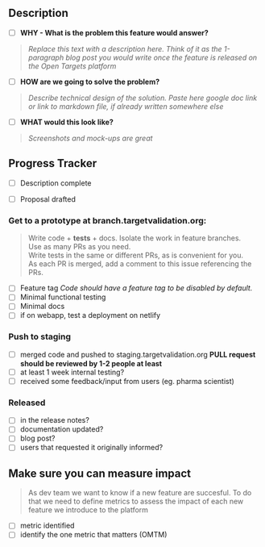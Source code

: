 ## Description
* [ ] **WHY - What is the problem this feature would answer?**  
>  *Replace this text with a description here. Think of it as the 1-paragraph blog post you would write once the feature is released on the Open Targets platform*

* [ ] **HOW are we going to solve the problem?**  
> *Describe technical design of the solution.*
> *Paste here google doc link or link to markdown file, if already written somewhere else*

* [ ] **WHAT would this look like?**
> *Screenshots and mock-ups are great*
 


## Progress Tracker
- [ ] Description complete
- [ ] Proposal drafted 


### Get to a prototype at branch.targetvalidation.org:
> Write code + **tests** + docs. Isolate the work in feature branches.  
> Use as many PRs as you need.  
> Write tests in the same or different PRs, as is convenient for you.  
> As each PR is merged, add a comment to this issue referencing the PRs.  

- [ ] Feature tag *Code should have a feature tag to be disabled by default.*
- [ ] Minimal functional testing
- [ ] Minimal docs
- [ ] if on webapp, test a deployment on netlify
       
### Push to staging
- [ ] merged code and pushed to staging.targetvalidation.org
  **PULL request should be reviewed by 1-2 people at least**
- [ ] at least 1 week internal testing?
- [ ] received some feedback/input from users (eg. pharma scientist)

### Released
- [ ] in the release notes?
- [ ] documentation updated?		
- [ ] blog post?
- [ ] users that requested it originally informed?

## Make sure you can measure impact
> As dev team we want to know if a new feature are succesful.
> To do that we need to define metrics to assess the impact of each new feature we introduce to the platform
- [ ] metric identified 
- [ ] identify the one metric that matters (OMTM)
